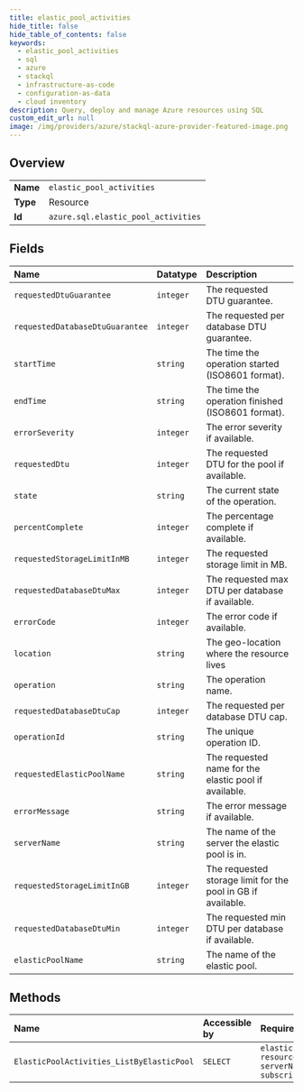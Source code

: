 ```yaml
---
title: elastic_pool_activities
hide_title: false
hide_table_of_contents: false
keywords:
  - elastic_pool_activities
  - sql
  - azure    
  - stackql
  - infrastructure-as-code
  - configuration-as-data
  - cloud inventory
description: Query, deploy and manage Azure resources using SQL
custom_edit_url: null
image: /img/providers/azure/stackql-azure-provider-featured-image.png
---
```

  
    

## Overview
<table><tbody>
<tr><td><b>Name</b></td><td><code>elastic_pool_activities</code></td></tr>
<tr><td><b>Type</b></td><td>Resource</td></tr>
<tr><td><b>Id</b></td><td><code>azure.sql.elastic_pool_activities</code></td></tr>
</tbody></table>

## Fields
| Name | Datatype | Description |
|:-----|:---------|:------------|
| `requestedDtuGuarantee` | `integer` | The requested DTU guarantee. |
| `requestedDatabaseDtuGuarantee` | `integer` | The requested per database DTU guarantee. |
| `startTime` | `string` | The time the operation started (ISO8601 format). |
| `endTime` | `string` | The time the operation finished (ISO8601 format). |
| `errorSeverity` | `integer` | The error severity if available. |
| `requestedDtu` | `integer` | The requested DTU for the pool if available. |
| `state` | `string` | The current state of the operation. |
| `percentComplete` | `integer` | The percentage complete if available. |
| `requestedStorageLimitInMB` | `integer` | The requested storage limit in MB. |
| `requestedDatabaseDtuMax` | `integer` | The requested max DTU per database if available. |
| `errorCode` | `integer` | The error code if available. |
| `location` | `string` | The geo-location where the resource lives |
| `operation` | `string` | The operation name. |
| `requestedDatabaseDtuCap` | `integer` | The requested per database DTU cap. |
| `operationId` | `string` | The unique operation ID. |
| `requestedElasticPoolName` | `string` | The requested name for the elastic pool if available. |
| `errorMessage` | `string` | The error message if available. |
| `serverName` | `string` | The name of the server the elastic pool is in. |
| `requestedStorageLimitInGB` | `integer` | The requested storage limit for the pool in GB if available. |
| `requestedDatabaseDtuMin` | `integer` | The requested min DTU per database if available. |
| `elasticPoolName` | `string` | The name of the elastic pool. |
## Methods
| Name | Accessible by | Required Params |
|:-----|:--------------|:----------------|
| `ElasticPoolActivities_ListByElasticPool` | `SELECT` | `elasticPoolName, resourceGroupName, serverName, subscriptionId` |
